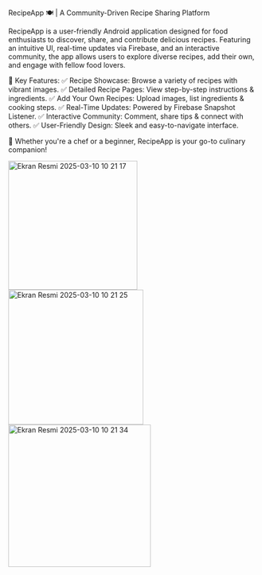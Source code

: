 RecipeApp 🍽️ | A Community-Driven Recipe Sharing Platform

RecipeApp is a user-friendly Android application designed for food enthusiasts to discover, share, and contribute delicious recipes. Featuring an intuitive UI, real-time updates via Firebase, and an interactive community, the app allows users to explore diverse recipes, add their own, and engage with fellow food lovers.

🔹 Key Features:
✅ Recipe Showcase: Browse a variety of recipes with vibrant images.
✅ Detailed Recipe Pages: View step-by-step instructions & ingredients.
✅ Add Your Own Recipes: Upload images, list ingredients & cooking steps.
✅ Real-Time Updates: Powered by Firebase Snapshot Listener.
✅ Interactive Community: Comment, share tips & connect with others.
✅ User-Friendly Design: Sleek and easy-to-navigate interface.

🚀 Whether you're a chef or a beginner, RecipeApp is your go-to culinary companion!

 <img width="259" alt="Ekran Resmi 2025-03-10 10 21 17" src="https://github.com/user-attachments/assets/75e2827e-2f32-4d2a-a094-46b6746eb24b" />
<img width="271" alt="Ekran Resmi 2025-03-10 10 21 25" src="https://github.com/user-attachments/assets/3fbc3316-07f3-4728-941e-15c3b47cc3ac" />
<img width="286" alt="Ekran Resmi 2025-03-10 10 21 34" src="https://github.com/user-attachments/assets/62e93b5a-ab26-4b3b-aac2-3483f2bcaacb" />
